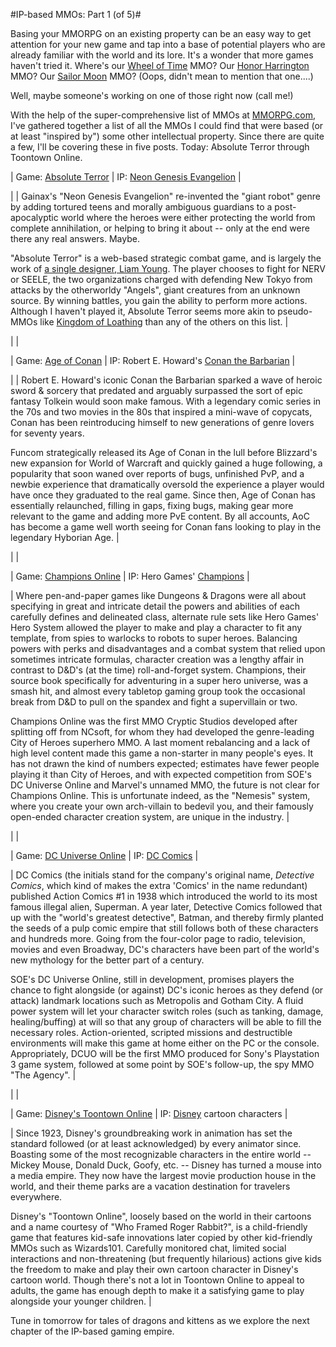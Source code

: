 #IP-based MMOs: Part 1 (of 5)#

Basing your MMORPG on an existing property can be an easy way to get attention for your new game and tap into a base of potential players who are already familiar with the world and its lore. It's a wonder that more games haven't tried it. Where's our [Wheel of Time](http://en.wikipedia.org/wiki/The_Wheel_of_Time) MMO? Our [Honor Harrington](http://en.wikipedia.org/wiki/Honor_Harrington) MMO? Our [Sailor Moon](http://en.wikipedia.org/wiki/Sailor_moon) MMO? (Oops, didn't mean to mention that one....)

Well, maybe someone's working on one of those right now (call me!)

With the help of the super-comprehensive list of MMOs at [MMORPG.com](http://www.mmorpg.com/gamelist.cfm), I've gathered together a list of all the MMOs I could find that were based (or at least "inspired by") some other intellectual property. Since there are quite a few, I'll be covering these in five posts. Today: Absolute Terror through Toontown Online.




| Game: [Absolute Terror](http://www.absoluteterror.net/) | IP: [Neon Genesis Evangelion](http://en.wikipedia.org/wiki/Neon_Genesis_Evangelion) |


|  | Gainax's "Neon Genesis Evangelion" re-invented the "giant robot" genre by adding tortured teens and morally ambiguous guardians to a post-apocalyptic world where the heroes were either protecting the world from complete annihilation, or helping to bring it about -- only at the end were there any real answers. Maybe.

"Absolute Terror" is a web-based strategic combat game, and is largely the work of [a single designer, Liam Young](http://www.absoluteterror.net/credits.aspx). The player chooses to fight for NERV or SEELE, the two organizations charged with defending New Tokyo from attacks by the otherworldy "Angels", giant creatures from an unknown source. By winning battles, you gain the ability to perform more actions. Although I haven't played it, Absolute Terror seems more akin to pseudo-MMOs like [Kingdom of Loathing](http://www.kingdomofloathing.com/) than any of the others on this list.
 |

|  |


| Game: [Age of Conan](http://www.ageofconan.com/) | IP: Robert E. Howard's [Conan the Barbarian](http://en.wikipedia.org/wiki/Conan_the_Barbarian) |


|  | Robert E. Howard's iconic Conan the Barbarian sparked a wave of heroic sword & sorcery that predated and arguably surpassed the sort of epic fantasy Tolkein would soon make famous. With a legendary comic series in the 70s and two movies in the 80s that inspired a mini-wave of copycats, Conan has been reintroducing himself to new generations of genre lovers for seventy years.

Funcom strategically released its Age of Conan in the lull before Blizzard's new expansion for World of Warcraft and quickly gained a huge following, a popularity that soon waned over reports of bugs, unfinished PvP, and a newbie experience that dramatically oversold the experience a player would have once they graduated to the real game. Since then, Age of Conan has essentially relaunched, filling in gaps, fixing bugs, making gear more relevant to the game and adding more PvE content. By all accounts, AoC has become a game well worth seeing for Conan fans looking to play in the legendary Hyborian Age. |


|  |


| Game: [Champions Online](http://www.champions-online.com/) | IP: Hero Games' [Champions](http://en.wikipedia.org/wiki/Champions_(role-playing_game)) |


| Where pen-and-paper games like Dungeons & Dragons were all about specifying in great and intricate detail the powers and abilities of each carefully defines and delineated class, alternate rule sets like Hero Games' Hero System allowed the player to make and play a character to fit any template, from spies to warlocks to robots to super heroes. Balancing powers with perks and disadvantages and a combat system that relied upon sometimes intricate formulas, character creation was a lengthy affair in contrast to D&D's (at the time) roll-and-forget system. Champions, their source book specifically for adventuring in a super hero universe, was a smash hit, and almost every tabletop gaming group took the occasional break from D&D to pull on the spandex and fight a supervillain or two.

Champions Online was the first MMO Cryptic Studios developed after splitting off from NCsoft, for whom they had developed the genre-leading City of Heroes superhero MMO. A last moment rebalancing and a lack of high level content made this game a non-starter in many people's eyes. It has not drawn the kind of numbers expected; estimates have fewer people playing it than City of Heroes, and with expected competition from SOE's DC Universe Online and Marvel's unnamed MMO, the future is not clear for Champions Online. This is unfortunate indeed, as the "Nemesis" system, where you create your own arch-villain to bedevil you, and their famously open-ended character creation system, are unique in the industry. |


|  |


| Game: [DC Universe Online](http://dcuo.station.sony.com/) | IP: [DC Comics](http://www.dccomics.com/) |


| DC Comics (the initials stand for the company's original name, *Detective Comics*, which kind of makes the extra 'Comics' in the name redundant) published Action Comics #1 in 1938 which introduced the world to its most famous illegal alien, Superman. A year later, Detective Comics followed that up with the "world's greatest detective", Batman, and thereby firmly planted the seeds of a pulp comic empire that still follows both of these characters and hundreds more. Going from the four-color page to radio, television, movies and even Broadway, DC's characters have been part of the world's new mythology for the better part of a century.

SOE's DC Universe Online, still in development, promises players the chance to fight alongside (or against) DC's iconic heroes as they defend (or attack) landmark locations such as Metropolis and Gotham City. A fluid power system will let your character switch roles (such as tanking, damage, healing/buffing) at will so that any group of characters will be able to fill the necessary roles. Action-oriented, scripted missions and destructible environments will make this game at home either on the PC or the console. Appropriately, DCUO will be the first MMO produced for Sony's Playstation 3 game system, followed at some point by SOE's follow-up, the spy MMO "The Agency". |

|  |


| Game: [Disney's Toontown Online](http://www.toontown.com/) | IP: [Disney](http://disney.go.com/) cartoon characters |


| Since 1923, Disney's groundbreaking work in animation has set the standard followed (or at least acknowledged) by every animator since. Boasting some of the most recognizable characters in the entire world -- Mickey Mouse, Donald Duck, Goofy, etc. -- Disney has turned a mouse into a media empire. They now have the largest movie production house in the world, and their theme parks are a vacation destination for travelers everywhere.

Disney's "Toontown Online", loosely based on the world in their cartoons and a name courtesy of "Who Framed Roger Rabbit?", is a child-friendly game that features kid-safe innovations later copied by other kid-friendly MMOs such as Wizards101. Carefully monitored chat, limited social interactions and non-threatening (but frequently hilarious) actions give kids the freedom to make and play their own cartoon character in Disney's cartoon world. Though there's not a lot in Toontown Online to appeal to adults, the game has enough depth to make it a satisfying game to play alongside your younger children. |




Tune in tomorrow for tales of dragons and kittens as we explore the next chapter of the IP-based gaming empire.

